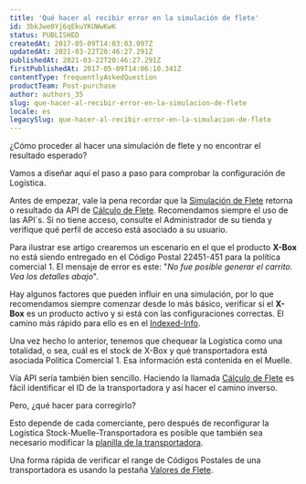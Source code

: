 ```yaml
---
title: 'Qué hacer al recibir error en la simulación de flete'
id: 3bkJwe0Yj6qEkuYKUWwKwK
status: PUBLISHED
createdAt: 2017-05-09T14:03:03.097Z
updatedAt: 2021-03-22T20:46:27.291Z
publishedAt: 2021-03-22T20:46:27.291Z
firstPublishedAt: 2017-05-09T14:06:10.341Z
contentType: frequentlyAskedQuestion
productTeam: Post-purchase
author: authors_35
slug: que-hacer-al-recibir-error-en-la-simulacion-de-flete
locale: es
legacySlug: que-hacer-al-recibir-error-en-la-simulacion-de-flete
---
```


¿Cómo proceder al hacer una simulación de flete y no encontrar el resultado esperado?

Vamos a diseñar aquí el paso a paso para comprobar la configuración de Logística.

Antes de empezar, vale la pena recordar que la [Simulación de Flete](/es/tutorial/simulacion-de-flete/) retorna o resultado da API de [Cálculo de Flete](https://developers.vtex.com/reference/logistics-api-overview). Recomendamos siempre el uso de las API´s. Si no tiene acceso, consulte el Administrador de su tienda y verifique qué perfil de acceso está asociado a su usuario.

Para ilustrar ese artigo crearemos un escenario en el que el producto __X-Box__ no está siendo entregado en el Código Postal 22451-451 para la política comercial 1. El mensaje de error es este: "_No fue posible generar el carrito. Vea los detalles abajo_".

Hay algunos factores que pueden influir en una simulación, por lo que recomendamos siempre comenzar desde lo más básico, verificar si el __X-Box__ es un producto activo y si está con las configuraciones correctas. El camino más rápido para ello es en el [Indexed-Info](https://help.vtex.com/es/faq/por-que-o-produto-nao-aparece-no-site#indexed-info).

Una vez hecho lo anterior, tenemos que chequear la Logística como una totalidad, o sea, cuál es el stock de X-Box y qué transportadora está asociada Política Comercial 1. Esa información está contenida en el Muelle.
	
Vía API sería también bien sencillo. Haciendo la llamada [Cálculo de Flete](https://developers.vtex.com/reference/logistics-api-overview) es fácil identificar el ID de la transportadora y así hacer el camino inverso.

Pero, ¿qué hacer para corregirlo?

Esto depende de cada comerciante, pero después de reconfigurar la Logística Stock-Muelle-Transportadora es posible que también sea necesario modificar la [planilla de la transportadora](https://help.vtex.com/es/tutorial/como-montar-la-plantilla-de-flete).

Una forma rápida de verificar el range de Códigos Postales de una transportadora es usando la pestaña [Valores de Flete](/es/tutorial/gestionar-valores-de-flete/).
